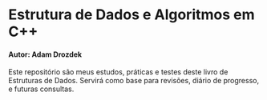 # Estrutura de Dados e Algoritmos em C++

#### Autor: Adam Drozdek

Este repositório são meus estudos, práticas e testes deste livro de Estruturas de Dados. Servirá como base para revisões, diário de progresso, e futuras consultas.
